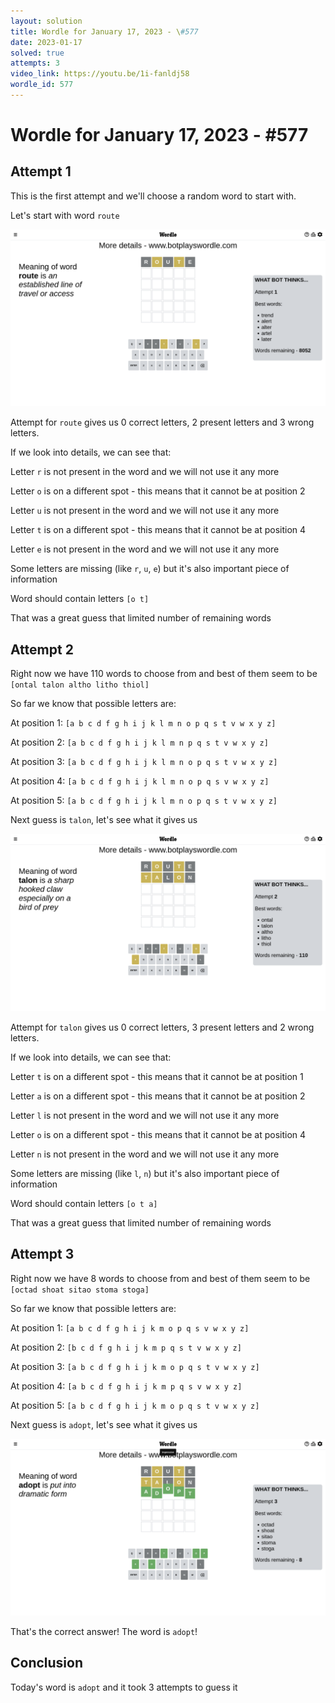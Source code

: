 ```yaml
---
layout: solution
title: Wordle for January 17, 2023 - \#577
date: 2023-01-17
solved: true
attempts: 3
video_link: https://youtu.be/1i-fanldj58
wordle_id: 577
---
```


# Wordle for January 17, 2023 - \#577

## Attempt 1

This is the first attempt and we'll choose a random word to start with.

Let's start with word `route`

![Attempt 1](2023-01-17/attempt-1.png)

Attempt for `route` gives us 0 correct letters, 2 present letters and 3 wrong letters.

If we look into details, we can see that:

Letter `r` is not present in the word and we will not use it any more

Letter `o` is on a different spot - this means that it cannot be at position 2

Letter `u` is not present in the word and we will not use it any more

Letter `t` is on a different spot - this means that it cannot be at position 4

Letter `e` is not present in the word and we will not use it any more

Some letters are missing (like `r`, `u`, `e`) but it's also important piece of information

Word should contain letters `[o t]`

That was a great guess that limited number of remaining words



## Attempt 2

Right now we have 110 words to choose from and best of them seem to be `[ontal talon altho litho thiol]`

So far we know that possible letters are:

At position 1: `[a b c d f g h i j k l m n o p q s t v w x y z]`

At position 2: `[a b c d f g h i j k l m n p q s t v w x y z]`

At position 3: `[a b c d f g h i j k l m n o p q s t v w x y z]`

At position 4: `[a b c d f g h i j k l m n o p q s v w x y z]`

At position 5: `[a b c d f g h i j k l m n o p q s t v w x y z]`

Next guess is `talon`, let's see what it gives us

![Attempt 2](2023-01-17/attempt-2.png)

Attempt for `talon` gives us 0 correct letters, 3 present letters and 2 wrong letters.

If we look into details, we can see that:

Letter `t` is on a different spot - this means that it cannot be at position 1

Letter `a` is on a different spot - this means that it cannot be at position 2

Letter `l` is not present in the word and we will not use it any more

Letter `o` is on a different spot - this means that it cannot be at position 4

Letter `n` is not present in the word and we will not use it any more

Some letters are missing (like `l`, `n`) but it's also important piece of information

Word should contain letters `[o t a]`

That was a great guess that limited number of remaining words



## Attempt 3

Right now we have 8 words to choose from and best of them seem to be `[octad shoat sitao stoma stoga]`

So far we know that possible letters are:

At position 1: `[a b c d f g h i j k m o p q s v w x y z]`

At position 2: `[b c d f g h i j k m p q s t v w x y z]`

At position 3: `[a b c d f g h i j k m o p q s t v w x y z]`

At position 4: `[a b c d f g h i j k m p q s v w x y z]`

At position 5: `[a b c d f g h i j k m o p q s t v w x y z]`

Next guess is `adopt`, let's see what it gives us

![Attempt 3](2023-01-17/attempt-3.png)

That's the correct answer! The word is `adopt`!

## Conclusion

Today's word is `adopt` and it took 3 attempts to guess it

